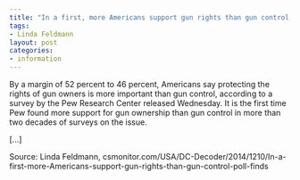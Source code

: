 ```yaml
---
title: "In a first, more Americans support gun rights than gun control, poll finds"
tags:
- Linda Feldmann
layout: post
categories:
- information
---
```


By a margin of 52 percent to 46 percent, Americans say protecting the rights of gun owners is more important than gun control, according to a survey by the Pew Research Center released Wednesday. It is the first time Pew found more support for gun ownership than gun control in more than two decades of surveys on the issue.

[...]

Source: Linda Feldmann, csmonitor.com/USA/DC-Decoder/2014/1210/In-a-first-more-Americans-support-gun-rights-than-gun-control-poll-finds
